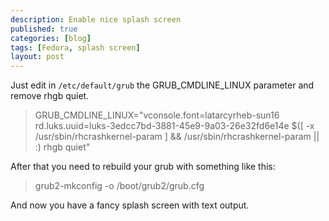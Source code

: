```yaml
---
description: Enable nice splash screen
published: true
categories: [blog]
tags: [Fedora, splash screen]
layout: post
---
```


Just edit in `/etc/default/grub` the GRUB_CMDLINE_LINUX parameter and remove rhgb quiet.

>GRUB\_CMDLINE\_LINUX="vconsole.font=latarcyrheb-sun16 rd.luks.uuid=luks-3edcc7bd-3881-45e9-9a03-26e32fd6e14e $([ -x /usr/sbin/rhcrashkernel-param ] && /usr/sbin/rhcrashkernel-param || :) rhgb quiet"

After that you need to rebuild your grub with something like this:

>grub2-mkconfig -o /boot/grub2/grub.cfg

And now you have a fancy splash screen with text output. 
